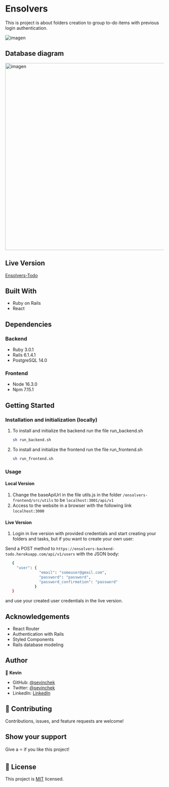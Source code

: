 # Ensolvers

This is project is about folders creation to group to-do items with previous login authentication.

![imagen](https://user-images.githubusercontent.com/39852288/141689549-95d05cf3-d588-435d-8ea3-d9e30c837feb.png)

## Database diagram

<img width="595" alt="imagen" src="https://user-images.githubusercontent.com/39852288/141688499-4286d465-e912-4aba-a0b8-3682113709f4.png">

## Live Version

  [Ensolvers-Todo](https://ensolvers-frontend-todo.herokuapp.com/)

## Built With

- Ruby on Rails
- React

## Dependencies
  ### Backend
  - Ruby 3.0.1
  - Rails 6.1.4.1
  - PostgreSQL 14.0

  ### Frontend
  - Node 16.3.0
  - Npm 7.15.1

## Getting Started

### Installation and initialization (locally)

1. To install and initialize the backend run the file run_backend.sh

   ```sh
   sh run_backend.sh
   ```
1. To install and initialize the frontend run the file run_frontend.sh

   ```sh
   sh run_frontend.sh
   ```

### Usage

   #### Local Version
   
   1. Change the baseApiUrl in the file utils.js in the folder `/ensolvers-frontend/src/utils` to be `localhost:3001/api/v1`
   2. Access to the website in a browser with the following link `localhost:3000`

   #### Live Version

   1. Login in live version with provided credentials and start creating your folders and tasks, but if you want to create your own user:
   
   Send a POST method to `https://ensolvers-backend-todo.herokuapp.com/api/v1/users`
   with the JSON body:

   ```sh
      {
        "user": {
                  "email": "someuser@gmail.com",
                  "password": "password",
                  "password_confirmation": "password"
                }
      }
   ```
   and use your created user credentials in the live version.

## Acknowledgements

- React Router
- Authentication with Rails
- Styled Components
- Rails database modeling

## Author

👤 **Kevin**

- GitHub: [@sevinchek](https://github.com/sevinchek)
- Twitter: [@sevinchek](https://twitter.com/sevinchek)
- LinkedIn: [LinkedIn](https://linkedin.com/in/sevinchek)

## 🤝 Contributing

Contributions, issues, and feature requests are welcome!

## Show your support

Give a ⭐️ if you like this project!

## 📝 License

This project is [MIT](https://github.com/git/git-scm.com/blob/main/MIT-LICENSE.txt) licensed.
